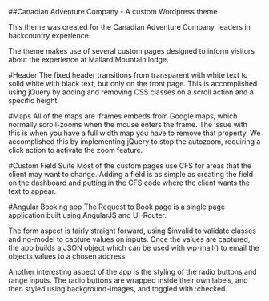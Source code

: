 ##Canadian Adventure Company - A custom Wordpress theme

This theme was created for the Canadian Adventure Company, leaders in backcountry experience.

The theme makes use of several custom pages designed to inform visitors about the experience at Mallard Mountain lodge.

#Header
The fixed header transitions from transparent with white text to solid white with black text, but only on the front page. This is accomplished using jQuery by adding and removing CSS classes on a scroll action and a specific height.

#Maps
All of the maps are iframes embeds from Google maps, which normally scroll-zooms when the mouse enters the frame. The issue with this is when you have a full width map you have to remove that property. We accomplished this by implementing jQuery to stop the autozoom, requiring a click action to activate the zoom feature. 

#Custom Field Suite
Most of the custom pages use CFS for areas that the client may want to change. Adding a field is as simple as creating the field on the dashboard and putting in the CFS code where the client wants the text to appear.

#Angular Booking app
The Request to Book page is a single page application built using AngularJS and UI-Router.

The form aspect is fairly straight forward, using $invalid to validate classes and ng-model to capture values on inputs. Once the values are captured, the app builds a JSON object which can be used with wp-mail() to email the objects values to a chosen address.

Another interesting aspect of the app is the styling of the radio buttons and range inputs. The radio buttons are wrapped inside their own labels, and then styled using background-images, and toggled with :checked.
